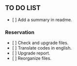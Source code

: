 ## TO DO LIST ##

- [ ] Add a summary in readme.

### Reservation ###

- [ ] Check and upgrade files.
- [ ] Translate codes in english.
- [ ] Upgrade report.
- [ ] Reorganize files.

